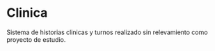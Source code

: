 # Clinica
Sistema de historias clinicas y turnos realizado sin relevamiento como proyecto de estudio.
